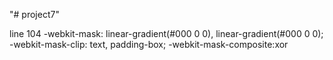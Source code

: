 "# project7" 

line 104
  -webkit-mask: linear-gradient(#000 0 0),
   linear-gradient(#000 0 0);
   -webkit-mask-clip: text, padding-box;
   -webkit-mask-composite:xor


